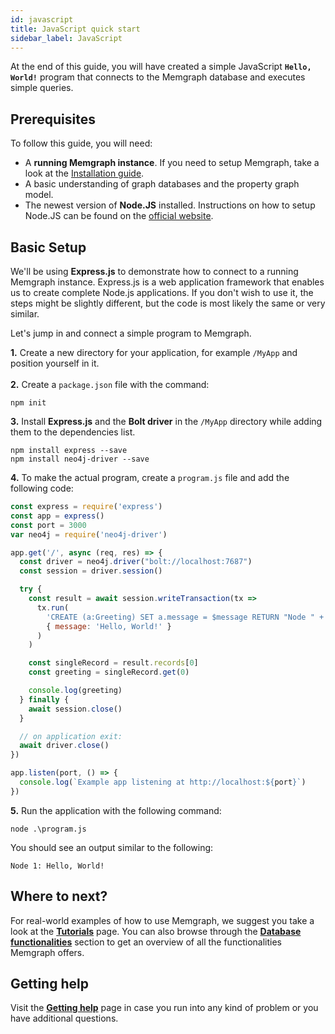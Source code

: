 ```yaml
---
id: javascript
title: JavaScript quick start
sidebar_label: JavaScript
---
```


At the end of this guide, you will have created a simple JavaScript **`Hello, World!`** program that connects to the Memgraph database and executes simple queries.

## Prerequisites

To follow this guide, you will need:
* A **running Memgraph instance**. If you need to setup Memgraph, take a look at the [Installation guide](/getting-started/installation/installation.md).
* A basic understanding of graph databases and the property graph model.
* The newest version of **Node.JS** installed. Instructions on how to setup Node.JS can be found on the [official website](https://nodejs.org/en/download/).

## Basic Setup

We'll be using **Express.js** to demonstrate how to connect to a running Memgraph instance.
Express.js is a web application framework that enables us to create complete Node.js applications.
If you don't wish to use it, the steps might be slightly different, but the code is most likely the same or very similar.

Let's jump in and connect a simple program to Memgraph.

**1.** Create a new directory for your application, for example `/MyApp` and position yourself in it.<br />  
**2.** Create a `package.json` file with the command: 

```
npm init
```

**3.** Install **Express.js** and the **Bolt driver** in the `/MyApp` directory while adding them to the dependencies list. 

```
npm install express --save
npm install neo4j-driver --save
```

**4.** To make the actual program, create a `program.js` file and add the following code:

```JavaScript
const express = require('express')
const app = express()
const port = 3000
var neo4j = require('neo4j-driver')

app.get('/', async (req, res) => {
  const driver = neo4j.driver("bolt://localhost:7687")
  const session = driver.session()

  try {
    const result = await session.writeTransaction(tx =>
      tx.run(
        'CREATE (a:Greeting) SET a.message = $message RETURN "Node " + id(a) + ": " + a.message',
        { message: 'Hello, World!' }
      )
    )

    const singleRecord = result.records[0]
    const greeting = singleRecord.get(0)

    console.log(greeting)
  } finally {
    await session.close()
  }

  // on application exit:
  await driver.close()
})

app.listen(port, () => {
  console.log(`Example app listening at http://localhost:${port}`)
})
```

**5.** Run the application with the following command:

```
node .\program.js
```

You should see an output similar to the following:

```
Node 1: Hello, World!
```

## Where to next?

For real-world examples of how to use Memgraph, we suggest you take a look at the **[Tutorials](/tutorials/tutorials.md)** page. 
You can also browse through the **[Database functionalities](/database-functionalities/database-functionalities.md)** section to get an overview of all the functionalities Memgraph offers.

## Getting help

Visit the **[Getting help](/getting-help/getting-help.md)** page in case you run into any kind of problem or you have additional questions.
